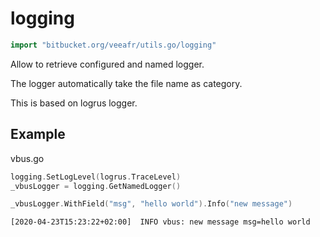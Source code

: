 # logging

```go
import "bitbucket.org/veeafr/utils.go/logging"
```

Allow to retrieve configured and named logger.

The logger automatically take the file name as category.

This is based on logrus logger.

## Example

vbus.go
```go
logging.SetLogLevel(logrus.TraceLevel)
_vbusLogger = logging.GetNamedLogger()

_vbusLogger.WithField("msg", "hello world").Info("new message")
```

    [2020-04-23T15:23:22+02:00]  INFO vbus: new message msg=hello world